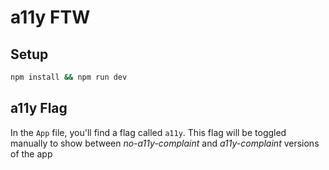 # a11y FTW

## Setup

```sh
npm install && npm run dev
```

## a11y Flag

In the `App` file, you'll find a flag called `a11y`. This flag will be toggled manually to show between _no-a11y-complaint_ and _a11y-complaint_ versions of the app
